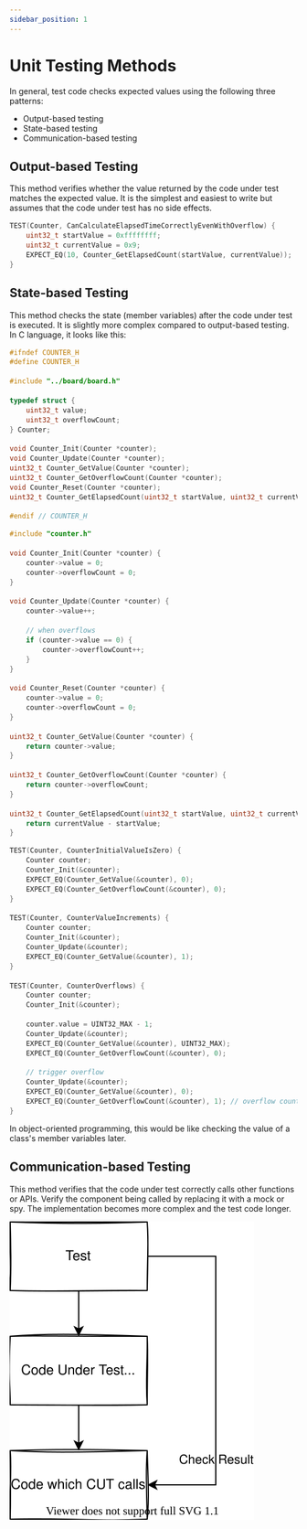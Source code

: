 ```yaml
---
sidebar_position: 1
---
```


# Unit Testing Methods

In general, test code checks expected values using the following three patterns:

- Output-based testing
- State-based testing
- Communication-based testing

## Output-based Testing

This method verifies whether the value returned by the code under test matches the expected value. It is the simplest and easiest to write but assumes that the code under test has no side effects.

```c title="Output-based Testing"
TEST(Counter, CanCalculateElapsedTimeCorrectlyEvenWithOverflow) {
    uint32_t startValue = 0xffffffff;
    uint32_t currentValue = 0x9;
    EXPECT_EQ(10, Counter_GetElapsedCount(startValue, currentValue));
}
```

## State-based Testing

This method checks the state (member variables) after the code under test is executed. It is slightly more complex compared to output-based testing. In C language, it looks like this:

```c title="production code couter.h"
#ifndef COUNTER_H
#define COUNTER_H

#include "../board/board.h"

typedef struct {
    uint32_t value;
    uint32_t overflowCount;
} Counter;

void Counter_Init(Counter *counter);
void Counter_Update(Counter *counter);
uint32_t Counter_GetValue(Counter *counter);
uint32_t Counter_GetOverflowCount(Counter *counter);
void Counter_Reset(Counter *counter);
uint32_t Counter_GetElapsedCount(uint32_t startValue, uint32_t currentValue);

#endif // COUNTER_H

```

```c title="production code couter.c"
#include "counter.h"

void Counter_Init(Counter *counter) {
    counter->value = 0;
    counter->overflowCount = 0;
}

void Counter_Update(Counter *counter) {
    counter->value++;

    // when overflows
    if (counter->value == 0) {
        counter->overflowCount++;
    }
}

void Counter_Reset(Counter *counter) {
    counter->value = 0;
    counter->overflowCount = 0;
}

uint32_t Counter_GetValue(Counter *counter) {
    return counter->value;
}

uint32_t Counter_GetOverflowCount(Counter *counter) {
    return counter->overflowCount;
}

uint32_t Counter_GetElapsedCount(uint32_t startValue, uint32_t currentValue) {
    return currentValue - startValue;
}
```

```c title="test code testCounter.c"
TEST(Counter, CounterInitialValueIsZero) {
    Counter counter;
    Counter_Init(&counter);
    EXPECT_EQ(Counter_GetValue(&counter), 0);
    EXPECT_EQ(Counter_GetOverflowCount(&counter), 0);
}

TEST(Counter, CounterValueIncrements) {
    Counter counter;
    Counter_Init(&counter);
    Counter_Update(&counter);
    EXPECT_EQ(Counter_GetValue(&counter), 1);
}

TEST(Counter, CounterOverflows) {
    Counter counter;
    Counter_Init(&counter);

    counter.value = UINT32_MAX - 1;
    Counter_Update(&counter);
    EXPECT_EQ(Counter_GetValue(&counter), UINT32_MAX);
    EXPECT_EQ(Counter_GetOverflowCount(&counter), 0);

    // trigger overflow
    Counter_Update(&counter);
    EXPECT_EQ(Counter_GetValue(&counter), 0);
    EXPECT_EQ(Counter_GetOverflowCount(&counter), 1); // overflow count will be 1
}
```

In object-oriented programming, this would be like checking the value of a class's member variables later.

## Communication-based Testing

This method verifies that the code under test correctly calls other functions or APIs. Verify the component being called by replacing it with a mock or spy. The implementation becomes more complex and the test code longer.

![./img/communicationTest.svg](./img/communicationTest.svg)